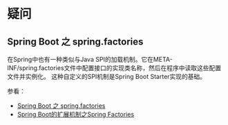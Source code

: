 # 疑问

## Spring Boot 之 spring.factories

在Spring中也有一种类似与Java SPI的加载机制。它在META-INF/spring.factories文件中配置接口的实现类名称，然后在程序中读取这些配置文件并实例化。
这种自定义的SPI机制是Spring Boot Starter实现的基础。

参看：

- [Spring Boot 之 spring.factories](https://www.cnblogs.com/huanghzm/p/12217630.html) 
- [Spring Boot的扩展机制之Spring Factories](https://blog.csdn.net/lvoyee/article/details/82017057)

